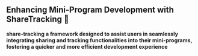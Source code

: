 ## Enhancing Mini-Program Development with ShareTracking 👋


**share-tracking a framework designed to assist users in seamlessly integrating sharing and tracking functionalities into their mini-programs, fostering a quicker and more efficient development experience**

<!--

** share-tracking a framework designed to assist users in seamlessly integrating sharing and tracking functionalities into their mini-programs, fostering a quicker and more efficient development experience:**

🙋‍♀️ A short introduction - what is your organization all about?
🌈 Contribution guidelines - how can the community get involved?
👩‍💻 Useful resources - where can the community find your docs? Is there anything else the community should know?
🍿 Fun facts - what does your team eat for breakfast?
🧙 Remember, you can do mighty things with the power of [Markdown](https://docs.github.com/github/writing-on-github/getting-started-with-writing-and-formatting-on-github/basic-writing-and-formatting-syntax)
-->
